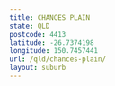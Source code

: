 ```yaml
---
title: CHANCES PLAIN
state: QLD
postcode: 4413
latitude: -26.7374198
longitude: 150.7457441
url: /qld/chances-plain/
layout: suburb
---
```


